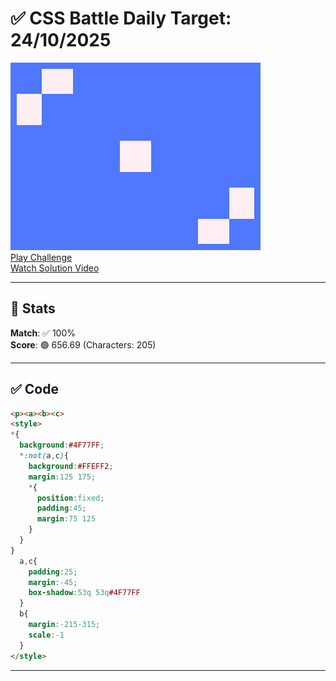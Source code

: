 # ✅ CSS Battle Daily Target: 24/10/2025

![Target](./images/24.png)  
[Play Challenge](https://cssbattle.dev/play/yjOl71XF3Zo8MpJlkpN4)  
[Watch Solution Video](https://youtube.com/shorts/Kx8llZnz23E)

---

## 🔢 Stats

**Match**: ✅ 100%  
**Score**: 🟢 656.69 (Characters: 205)

---

## ✅ Code

```html
<p><a><b><c>
<style>
*{
  background:#4F77FF;
  *:not(a,c){
    background:#FFEFF2;
    margin:125 175;
    *{
      position:fixed;
      padding:45;
      margin:75 125
    }
  }
}
  a,c{
    padding:25;
    margin:-45;
    box-shadow:53q 53q#4F77FF
  }
  b{
    margin:-215-315;
    scale:-1
  }
</style>

```

---
